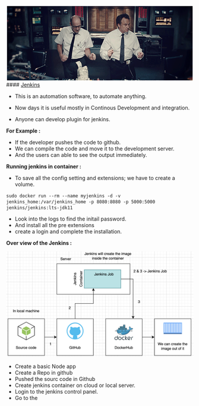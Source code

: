 <div align="center">
<img src="./src/img0.gif"/>
</div>
#### <u>Jenkins</u>

- This is an automation software, to automate anything.
- Now days it is useful mostly in Continous Development and integration.

- Anyone can develop plugin for jenkins.

**For Example :**

- If the developer pushes the code to github.
- We can compile the code and move it to the development server.
- And the users can able to see the output immediately.

**Running jenkins in container :**
- To save all the config setting and extensions; we have to create a volume.

```
sudo docker run --rm --name myjenkins -d -v jenkins_home:/var/jenkins_home -p 8080:8080 -p 5000:5000 jenkins/jenkins:lts-jdk11
```

- Look into the logs to find the initail password.
- And install all the pre extensions
- create a login and complete the installation.

**Over view of the Jenkins :**
<div align="center">
<img src="./src/img1.png"/>
</div>

- Create a basic Node app
- Create a Repo in github
- Pushed the sourc code in Github
- Create jenkins container on cloud or local server.
- Login to the jenkins control panel.
- Go to the 